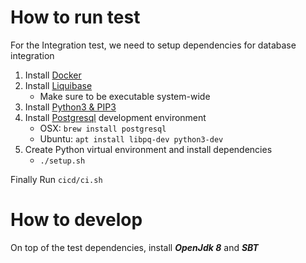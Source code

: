 # How to run test

For the Integration test, we need to setup dependencies for database integration

1. Install [Docker](https://www.docker.com)
2. Install [Liquibase](https://github.com/liquibase/liquibase/releases)
   - Make sure to be executable system-wide 
3. Install [Python3 & PIP3](https://www.python.org/downloads)
4. Install [Postgresql](https://www.postgresql.org) development environment
   - OSX: `brew install postgresql`
   - Ubuntu: `apt install libpq-dev python3-dev`
5. Create Python virtual environment and install dependencies
   - `./setup.sh`
   
Finally Run `cicd/ci.sh`


# How to develop

On top of the test dependencies, install **_OpenJdk 8_** and **_SBT_**
